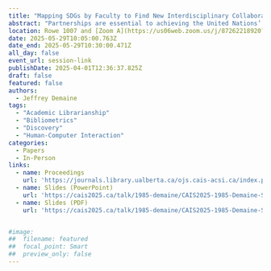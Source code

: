 ```yaml
---
title: "Mapping SDGs by Faculty to Find New Interdisciplinary Collaborations: a Type of Linked Literature Analysis"
abstract: "Partnerships are essential to achieving the United Nations’ Sustainable Development Goals. In academia, interdisciplinary research can help to address complex challenges related to the Goals. This paper offers a structured approach to identifying current and potential research collaborations across faculties at a Canadian university. Publications from the Dimensions database with an SDG categorization were matched against publications indexed by the university’s Research Information Management System. Potential interdisciplinary research collaborations are then identified by matching authors from different faculties who both have publications within the same research category. Intriguingly, this technique for linking potential collaborators via a shared research category is similar to the hypothesis-discovery model first proposed by Swanson in the 1980s for use in the biomedical field. The utility of this technique for inferring new relationships suggests that it is an archetypal pattern in information science which has applicability in other contexts. Indeed, interest in these techniques is growing as Large Language Models allow causal relationships to be extracted from a broader range of fields."
location: Rowe 1007 and [Zoom A](https://us06web.zoom.us/j/87262218920?pwd=5ioya8nZ6CaAVAsMQuMeC8MpMrUzjG.1)
date: 2025-05-29T10:05:00.763Z
date_end: 2025-05-29T10:30:00.471Z
all_day: false
event_url: session-link
publishDate: 2025-04-01T12:36:37.825Z
draft: false
featured: false
authors:
  - Jeffrey Demaine
tags:
  - "Academic Librarianship"
  - "Bibliometrics"
  - "Discovery"
  - "Human-Computer Interaction"
categories:
  - Papers
  - In-Person
links:
  - name: Proceedings
    url: 'https://journals.library.ualberta.ca/ojs.cais-acsi.ca/index.php/cais-asci/article/view/1885'
  - name: Slides (PowerPoint)
    url: 'https://cais2025.ca/talk/1985-demaine/CAIS2025-1985-Demaine-Slides.pptx'
  - name: Slides (PDF)
    url: 'https://cais2025.ca/talk/1985-demaine/CAIS2025-1985-Demaine-Slides.pdf'


#image:
##  filename: featured
##  focal_point: Smart
##  preview_only: false
---
```

